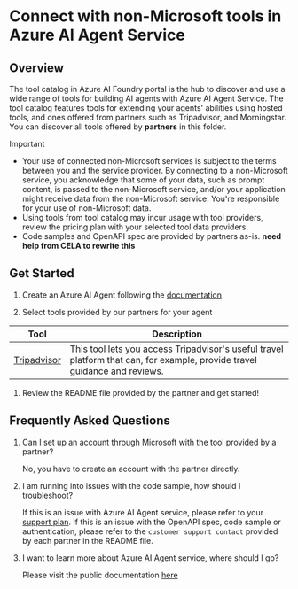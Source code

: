 # Connect with non-Microsoft tools in Azure AI Agent Service

## Overview
The tool catalog in Azure AI Foundry portal is the hub to discover and use a wide range of tools for building AI agents with Azure AI Agent Service. The tool catalog features tools for extending your agents' abilities using hosted tools, and ones offered from partners such as Tripadvisor, and Morningstar. You can discover all tools offered by **partners** in this folder.

> [!IMPORTANT]
> * Your use of connected non-Microsoft services is subject to the terms between you and the service provider. By connecting to a non-Microsoft service, you acknowledge that some of your data, such as prompt content, is passed to the non-Microsoft service, and/or your application might receive data from the non-Microsoft service. You're responsible for your use of non-Microsoft data. 
> * Using tools from tool catalog may incur usage with tool providers, review the pricing plan with your selected tool data providers.
> * Code samples and OpenAPI spec are provided by partners as-is. **need help from CELA to rewrite this**

## Get Started
1. Create an Azure AI Agent following the [documentation](https://learn.microsoft.com/en-us/azure/ai-services/agents/quickstart)

1. Select tools provided by our partners for your agent

|Tool  |Description  |
|---------|---------|
| [Tripadvisor](./Tripadvisor/README.md) | This tool lets you access Tripadvisor's useful travel platform that can, for example, provide travel guidance and reviews. |

1. Review the README file provided by the partner and get started!

## Frequently Asked Questions
1. Can I set up an account through Microsoft with the tool provided by a partner?

   No, you have to create an account with the partner directly.

1. I am running into issues with the code sample, how should I troubleshoot?

   If this is an issue with Azure AI Agent service, please refer to your [support plan](https://support.microsoft.com/en-us). If this is an issue with the OpenAPI spec, code sample or authentication, please refer to the `customer support contact` provided by each partner in the README file.

1. I want to learn more about Azure AI Agent service, where should I go?

   Please visit the public documentation [here](https://learn.microsoft.com/en-us/azure/ai-services/agents/)
    
